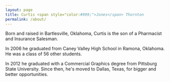 ```yaml
---
layout: page
title: Curtis <span style="color:#999;">Jones</span> Thornton
permalink: /about/
---
```


Born and raised in Bartlesville, Oklahoma, Curtis is the son of a Pharmacist and Insurance Salesman.

In 2006 he graduated from Caney Valley High School in Ramona, Oklahoma. He was a class of 56 other students.

In 2012 he graduated with a Commercial Graphics degree from Pittsburg State University. Since then, he's moved to Dallas, Texas, for bigger and better opportunities.
